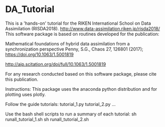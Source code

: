 # DA_Tutorial

This is a 'hands-on' tutorial for the RIKEN International School on Data Assimilation (RISDA2018).
http://www.data-assimilation.riken.jp/risda2018/
This software package is based on routines developed for the publication:

Mathematical foundations of hybrid data assimilation from a synchronization perspective
Penny, S.G., Chaos 27, 126801 (2017); https://doi.org/10.1063/1.5001819

http://aip.scitation.org/doi/full/10.1063/1.5001819

For any research conducted based on this software package, please cite this publication.

Instructions:
This package uses the anaconda python distribution and for plotting uses plotly.

Follow the guide tutorials:
tutorial_1.py
tutorial_2.py
...

Use the bash shell scripts to run a summary of each tutorial:
sh runall_tutorial_1.sh
sh runall_tutorial_2.sh 
